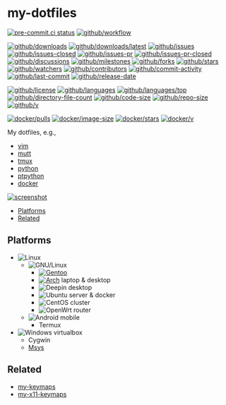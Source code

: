 # my-dotfiles

[![pre-commit.ci status](https://results.pre-commit.ci/badge/github/Freed-Wu/my-dotfiles/main.svg)](https://results.pre-commit.ci/latest/github/Freed-Wu/my-dotfiles/main)
[![github/workflow](https://github.com/Freed-Wu/my-dotfiles/actions/workflows/main.yml/badge.svg)](https://github.com/Freed-Wu/my-dotfiles/actions)

[![github/downloads](https://shields.io/github/downloads/Freed-Wu/my-dotfiles/total)](https://github.com/Freed-Wu/my-dotfiles/releases)
[![github/downloads/latest](https://shields.io/github/downloads/Freed-Wu/my-dotfiles/latest/total)](https://github.com/Freed-Wu/my-dotfiles/releases/latest)
[![github/issues](https://shields.io/github/issues/Freed-Wu/my-dotfiles)](https://github.com/Freed-Wu/my-dotfiles/issues)
[![github/issues-closed](https://shields.io/github/issues-closed/Freed-Wu/my-dotfiles)](https://github.com/Freed-Wu/my-dotfiles/issues?q=is%3Aissue+is%3Aclosed)
[![github/issues-pr](https://shields.io/github/issues-pr/Freed-Wu/my-dotfiles)](https://github.com/Freed-Wu/my-dotfiles/pulls)
[![github/issues-pr-closed](https://shields.io/github/issues-pr-closed/Freed-Wu/my-dotfiles)](https://github.com/Freed-Wu/my-dotfiles/pulls?q=is%3Apr+is%3Aclosed)
[![github/discussions](https://shields.io/github/discussions/Freed-Wu/my-dotfiles)](https://github.com/Freed-Wu/my-dotfiles/discussions)
[![github/milestones](https://shields.io/github/milestones/all/Freed-Wu/my-dotfiles)](https://github.com/Freed-Wu/my-dotfiles/milestones)
[![github/forks](https://shields.io/github/forks/Freed-Wu/my-dotfiles)](https://github.com/Freed-Wu/my-dotfiles/network/members)
[![github/stars](https://shields.io/github/stars/Freed-Wu/my-dotfiles)](https://github.com/Freed-Wu/my-dotfiles/stargazers)
[![github/watchers](https://shields.io/github/watchers/Freed-Wu/my-dotfiles)](https://github.com/Freed-Wu/my-dotfiles/watchers)
[![github/contributors](https://shields.io/github/contributors/Freed-Wu/my-dotfiles)](https://github.com/Freed-Wu/my-dotfiles/graphs/contributors)
[![github/commit-activity](https://shields.io/github/commit-activity/w/Freed-Wu/my-dotfiles)](https://github.com/Freed-Wu/my-dotfiles/graphs/commit-activity)
[![github/last-commit](https://shields.io/github/last-commit/Freed-Wu/my-dotfiles)](https://github.com/Freed-Wu/my-dotfiles/commits)
[![github/release-date](https://shields.io/github/release-date/Freed-Wu/my-dotfiles)](https://github.com/Freed-Wu/my-dotfiles/releases/latest)

[![github/license](https://shields.io/github/license/Freed-Wu/my-dotfiles)](https://github.com/Freed-Wu/my-dotfiles/blob/main/LICENSE)
[![github/languages](https://shields.io/github/languages/count/Freed-Wu/my-dotfiles)](https://github.com/Freed-Wu/my-dotfiles)
[![github/languages/top](https://shields.io/github/languages/top/Freed-Wu/my-dotfiles)](https://github.com/Freed-Wu/my-dotfiles)
[![github/directory-file-count](https://shields.io/github/directory-file-count/Freed-Wu/my-dotfiles)](https://github.com/Freed-Wu/my-dotfiles)
[![github/code-size](https://shields.io/github/languages/code-size/Freed-Wu/my-dotfiles)](https://github.com/Freed-Wu/my-dotfiles)
[![github/repo-size](https://shields.io/github/repo-size/Freed-Wu/my-dotfiles)](https://github.com/Freed-Wu/my-dotfiles)
[![github/v](https://shields.io/github/v/release/Freed-Wu/my-dotfiles)](https://github.com/Freed-Wu/my-dotfiles)

[![docker/pulls](https://img.shields.io/docker/pulls/freedwu/my-dotfiles)](https://hub.docker.com/r/freedwu/my-dotfiles)
[![docker/image-size](https://img.shields.io/docker/image-size/freedwu/my-dotfiles)](https://hub.docker.com/r/freedwu/my-dotfiles)
[![docker/stars](https://img.shields.io/docker/stars/freedwu/my-dotfiles)](https://hub.docker.com/r/freedwu/my-dotfiles)
[![docker/v](https://img.shields.io/docker/v/freedwu/my-dotfiles)](https://hub.docker.com/r/freedwu/my-dotfiles/tags)

My dotfiles, e.g.,

- [vim](.config/nvim)
- [mutt](.config/neomutt)
- [tmux](.config/tmux)
- [python](.config/python)
- [ptpython](.config/ptpython)
- [docker](.docker)

[![screenshot](https://user-images.githubusercontent.com/32936898/199290335-bb4c9b9e-1fc9-4f8d-af30-a1f8d49c6f35.jpg)](https://user-images.githubusercontent.com/32936898/199288079-777dee13-224d-468b-ac32-23042e34f0be.jpg)

<!-- mdformat-toc start --slug=github --no-anchors --maxlevel=6 --minlevel=2 -->

- [Platforms](#platforms)
- [Related](#related)

<!-- mdformat-toc end -->

## Platforms

- ![Linux](https://img.shields.io/badge/Linux-gray?logo=Linux)
  - ![GNU/Linux](https://img.shields.io/badge/GNU%2FLinux-gray?logo=gnu)
    - [![Gentoo](https://img.shields.io/badge/Gentoo-gray?logo=Gentoo)](https://github.com/Freed-Wu/my-portage)
    - [![Arch](https://img.shields.io/badge/Archlinux-gray?logo=Archlinux)](https://github.com/Freed-Wu/my-pacman.conf)
      laptop & desktop
    - ![Deepin](https://img.shields.io/badge/Deepin-gray?logo=Deepin) desktop
    - ![Ubuntu](https://img.shields.io/badge/Ubuntu-gray?logo=Ubuntu) server & docker
    - ![CentOS](https://img.shields.io/badge/CentOS-gray?logo=CentOS) cluster
    - ![OpenWrt](https://img.shields.io/badge/OpenWrt-gray?logo=OpenWrt) router
  - ![Android](https://img.shields.io/badge/Android-gray?logo=Android) mobile
    - Termux
- ![Windows](https://img.shields.io/badge/Windows-gray?logo=Windows) virtualbox
  - Cygwin
  - [Msys](https://github.com/Freed-Wu/my-msys2-config)

## Related

- [my-keymaps](https://github.com/Freed-Wu/my-keymaps)
- [my-x11-keymaps](https://github.com/Freed-Wu/my-x11-keymaps)
